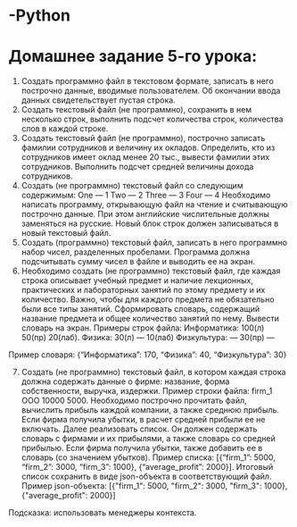 # -Python
# Домашнее задание 5-го урока:
1. Создать программно файл в текстовом формате, записать в него построчно данные, вводимые пользователем. Об окончании ввода данных свидетельствует пустая строка.
2. Создать текстовый файл (не программно), сохранить в нем несколько строк, выполнить подсчет количества строк, количества слов в каждой строке.
3. Создать текстовый файл (не программно), построчно записать фамилии сотрудников и величину их окладов. Определить, кто из сотрудников имеет оклад менее 20 тыс., вывести фамилии этих сотрудников. Выполнить подсчет средней величины дохода сотрудников.
4. Создать (не программно) текстовый файл со следующим содержимым:
One — 1
Two — 2
Three — 3
Four — 4
Необходимо написать программу, открывающую файл на чтение и считывающую построчно данные. При этом английские числительные должны заменяться на русские. Новый блок строк должен записываться в новый текстовый файл.
5. Создать (программно) текстовый файл, записать в него программно набор чисел, разделенных пробелами. Программа должна подсчитывать сумму чисел в файле и выводить ее на экран.
6. Необходимо создать (не программно) текстовый файл, где каждая строка описывает учебный предмет и наличие лекционных, практических и лабораторных занятий по этому предмету и их количество. Важно, чтобы для каждого предмета не обязательно были все типы занятий. Сформировать словарь, содержащий название предмета и общее количество занятий по нему. Вывести словарь на экран.
Примеры строк файла:
Информатика: 100(л) 50(пр) 20(лаб).
Физика: 30(л) — 10(лаб)
Физкультура: — 30(пр) —

Пример словаря:
{“Информатика”: 170, “Физика”: 40, “Физкультура”: 30}

7. Создать (не программно) текстовый файл, в котором каждая строка должна содержать данные о фирме: название, форма собственности, выручка, издержки.
Пример строки файла: firm_1 ООО 10000 5000.
Необходимо построчно прочитать файл, вычислить прибыль каждой компании, а также среднюю прибыль. Если фирма получила убытки, в расчет средней прибыли ее не включать.
Далее реализовать список. Он должен содержать словарь с фирмами и их прибылями, а также словарь со средней прибылью. Если фирма получила убытки, также добавить ее в словарь (со значением убытков).
Пример списка: [{“firm_1”: 5000, “firm_2”: 3000, “firm_3”: 1000}, {“average_profit”: 2000}].
Итоговый список сохранить в виде json-объекта в соответствующий файл.
Пример json-объекта:
[{"firm_1": 5000, "firm_2": 3000, "firm_3": 1000}, {"average_profit": 2000}]

Подсказка: использовать менеджеры контекста.